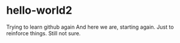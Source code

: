 # hello-world2
Trying to learn github again
And here we are, starting again.
Just to reinforce things.
Still not sure.
